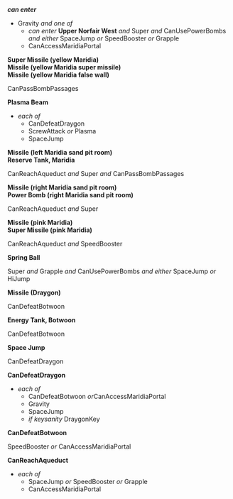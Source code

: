 ﻿***can enter***

- Gravity *and one of*
  - *can enter* **Upper Norfair West** *and* Super *and* CanUsePowerBombs *and either* SpaceJump *or* SpeedBooster *or* Grapple
  - CanAccessMaridiaPortal

**Super Missile (yellow Maridia)**  
**Missile (yellow Maridia super missile)**  
**Missile (yellow Maridia false wall)**

CanPassBombPassages

**Plasma Beam**

- *each of*
  - CanDefeatDraygon
  - ScrewAttack *or* Plasma
  - SpaceJump

**Missile (left Maridia sand pit room)**  
**Reserve Tank, Maridia**

CanReachAqueduct *and* Super *and* CanPassBombPassages

**Missile (right Maridia sand pit room)**  
**Power Bomb (right Maridia sand pit room)**

CanReachAqueduct *and* Super

**Missile (pink Maridia)**  
**Super Missile (pink Maridia)**

CanReachAqueduct *and* SpeedBooster

**Spring Ball**

Super *and* Grapple *and* CanUsePowerBombs *and either* SpaceJump *or* HiJump

**Missile (Draygon)**

CanDefeatBotwoon

**Energy Tank, Botwoon**

CanDefeatBotwoon

**Space Jump**

CanDefeatDraygon

**CanDefeatDraygon**

- *each of*
  - CanDefeatBotwoon *or*CanAccessMaridiaPortal
  - Gravity
  - SpaceJump
  - *if keysanity* DraygonKey

**CanDefeatBotwoon**

SpeedBooster *or* CanAccessMaridiaPortal

**CanReachAqueduct**

- *each of*
  - SpaceJump *or* SpeedBooster *or* Grapple
  - CanAccessMaridiaPortal

